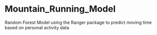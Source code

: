 # Mountain_Running_Model
Random Forest Model using the Ranger package to predict moving time based on personal activity data
